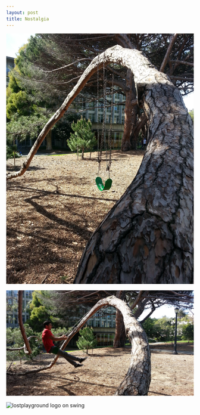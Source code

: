 ```yaml
---
layout: post
title: Nostalgia
---
```


![Swing on the tree](/content/images/2014/Mar/2014_03_19_15_19_07.jpg)

![Swinging on the swing](/content/images/2014/Mar/2014_03_19_16_00_37.jpg)

![lostplayground logo on swing](/content/images/2014/Mar/2014_03_19_15_55_01.jpg)